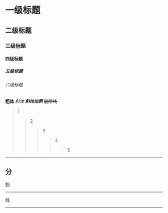 # 一级标题
## 二级标题
### 三级标题
#### 四级标题
##### 五级标题
###### 六级标题

**粗体**
*斜体*
***斜体加粗***
~~删除线~~

>1
>>2
>>>3
>>>>4
>>>>>5

---
分
----
割
***
线
****
